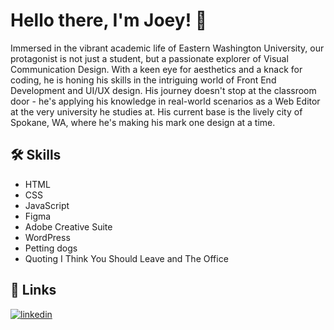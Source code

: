 # Hello there, I'm Joey! 👋

Immersed in the vibrant academic life of Eastern Washington University, our protagonist is not just a student, but a passionate explorer of Visual Communication Design. With a keen eye for aesthetics and a knack for coding, he is honing his skills in the intriguing world of Front End Development and UI/UX design. His journey doesn't stop at the classroom door - he's applying his knowledge in real-world scenarios as a Web Editor at the very university he studies at. His current base is the lively city of Spokane, WA, where he's making his mark one design at a time.

## 🛠 Skills

- HTML
- CSS
- JavaScript
- Figma
- Adobe Creative Suite
- WordPress
- Petting dogs
- Quoting I Think You Should Leave and The Office

## 🔗 Links

[![linkedin](https://img.shields.io/badge/linkedin-0A66C2?style=for-the-badge&logo=linkedin&logoColor=white)](https://www.linkedin.com/in/joeysanchirico)
